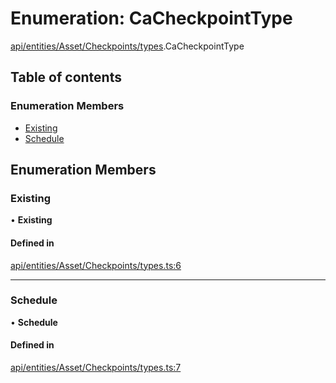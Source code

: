 # Enumeration: CaCheckpointType

[api/entities/Asset/Checkpoints/types](../wiki/api.entities.Asset.Checkpoints.types).CaCheckpointType

## Table of contents

### Enumeration Members

- [Existing](../wiki/api.entities.Asset.Checkpoints.types.CaCheckpointType#existing)
- [Schedule](../wiki/api.entities.Asset.Checkpoints.types.CaCheckpointType#schedule)

## Enumeration Members

### Existing

• **Existing**

#### Defined in

[api/entities/Asset/Checkpoints/types.ts:6](https://github.com/PolymathNetwork/polymesh-sdk/blob/c6fe1be3/src/api/entities/Asset/Checkpoints/types.ts#L6)

___

### Schedule

• **Schedule**

#### Defined in

[api/entities/Asset/Checkpoints/types.ts:7](https://github.com/PolymathNetwork/polymesh-sdk/blob/c6fe1be3/src/api/entities/Asset/Checkpoints/types.ts#L7)
